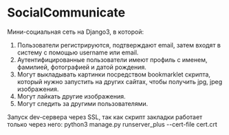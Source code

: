 # SocialCommunicate

Мини-социальная сеть на Django3, в которой:
1. Пользователи регистрируются, подтверждают email, затем входят в систему с помощью username или email.
2. Аутентифицированные пользователи имеют профиль с именем, фамилией, фотографией и датой рождения.
3. Могут выкладывать картинки посредством bookmarklet скрипта, который нужно запустить на других сайтах, чтобы получить jpg, jpeg изображения.
4. Могут лайкать другие изображения.
5. Могут следить за другими пользователями.

Запуск dev-сервера через  SSL, так как скрипт закладки работает только через него:
python3 manage.py runserver_plus --cert-file cert.crt
